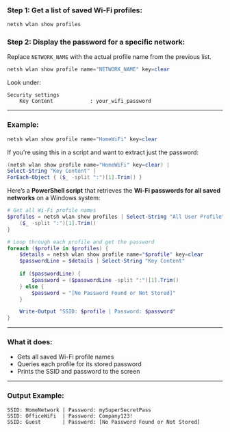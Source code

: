 
### Step 1: Get a list of saved Wi-Fi profiles:

```powershell
netsh wlan show profiles
```

### Step 2: Display the password for a specific network:

Replace `NETWORK_NAME` with the actual profile name from the previous list.

```powershell
netsh wlan show profile name="NETWORK_NAME" key=clear
```

Look under:

```
Security settings
    Key Content            : your_wifi_password
```

---

### Example:

```powershell
netsh wlan show profile name="HomeWiFi" key=clear
```

If you're using this in a script and want to extract just the password:

```powershell
(netsh wlan show profile name="HomeWiFi" key=clear) |
Select-String "Key Content" |
ForEach-Object { ($_ -split ":")[1].Trim() }
```

Here’s a **PowerShell script** that retrieves the **Wi-Fi passwords for all saved networks** on a Windows system:

```powershell
# Get all Wi-Fi profile names
$profiles = netsh wlan show profiles | Select-String "All User Profile" | ForEach-Object {
    ($_ -split ":")[1].Trim()
}

# Loop through each profile and get the password
foreach ($profile in $profiles) {
    $details = netsh wlan show profile name="$profile" key=clear
    $passwordLine = $details | Select-String "Key Content"
    
    if ($passwordLine) {
        $password = ($passwordLine -split ":")[1].Trim()
    } else {
        $password = "[No Password Found or Not Stored]"
    }

    Write-Output "SSID: $profile | Password: $password"
}
```

---

### What it does:

* Gets all saved Wi-Fi profile names
* Queries each profile for its stored password
* Prints the SSID and password to the screen

---

### Output Example:

```
SSID: HomeNetwork | Password: mySuperSecretPass
SSID: OfficeWiFi  | Password: Company123!
SSID: Guest       | Password: [No Password Found or Not Stored]
```
